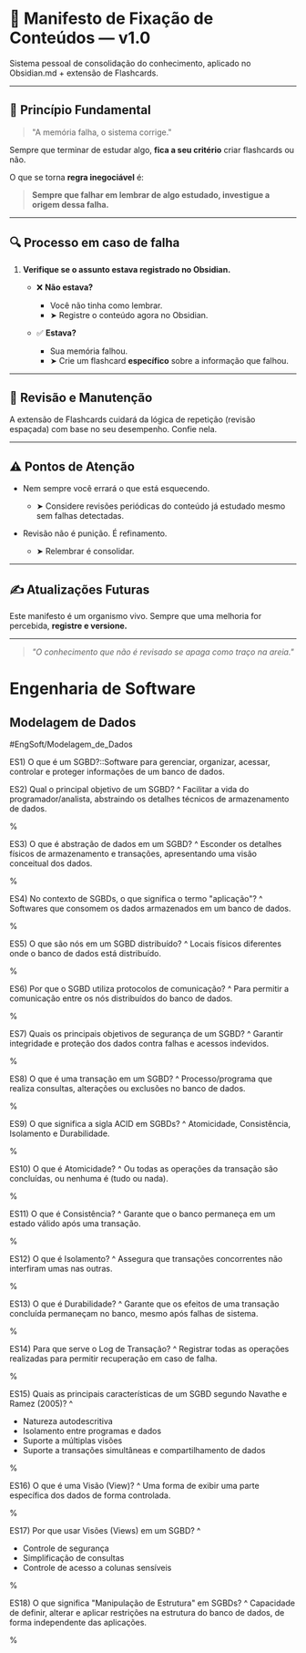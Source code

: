 # 📜 Manifesto de Fixação de Conteúdos — v1.0

Sistema pessoal de consolidação do conhecimento, aplicado no Obsidian.md + extensão de Flashcards.

---

## 🧠 Princípio Fundamental

> "A memória falha, o sistema corrige."

Sempre que terminar de estudar algo, **fica a seu critério** criar flashcards ou não.

O que se torna **regra inegociável** é:

> **Sempre que falhar em lembrar de algo estudado, investigue a origem dessa falha.**

---

## 🔍 Processo em caso de falha

1. **Verifique se o assunto estava registrado no Obsidian.**

   - ❌ **Não estava?**
     - Você não tinha como lembrar.
     - ➤ Registre o conteúdo agora no Obsidian.

   - ✅ **Estava?**
     - Sua memória falhou.
     - ➤ Crie um flashcard **específico** sobre a informação que falhou.

---

## 🔄 Revisão e Manutenção

A extensão de Flashcards cuidará da lógica de repetição (revisão espaçada) com base no seu desempenho. Confie nela.

---

## ⚠️ Pontos de Atenção

- Nem sempre você errará o que está esquecendo.
  - ➤ Considere revisões periódicas do conteúdo já estudado mesmo sem falhas detectadas.

- Revisão não é punição. É refinamento.
  - ➤ Relembrar é consolidar.

---

## ✍️ Atualizações Futuras

Este manifesto é um organismo vivo.
Sempre que uma melhoria for percebida, **registre e versione.**

---

> _"O conhecimento que não é revisado se apaga como traço na areia."_

# Engenharia de Software
## Modelagem de Dados
#EngSoft/Modelagem_de_Dados

ES1) O que é um SGBD?::Software para gerenciar, organizar, acessar, controlar e proteger informações de um banco de dados.



ES2) Qual o principal objetivo de um SGBD?
^
Facilitar a vida do programador/analista, abstraindo os detalhes técnicos de armazenamento de dados.
<!--SR:!2025-07-15,8,250-->
%

ES3) O que é abstração de dados em um SGBD?
^
Esconder os detalhes físicos de armazenamento e transações, apresentando uma visão conceitual dos dados.
<!--SR:!2025-07-09,2,230-->
%

ES4) No contexto de SGBDs, o que significa o termo "aplicação"?
^
Softwares que consomem os dados armazenados em um banco de dados.
<!--SR:!2025-07-18,11,270-->
%

ES5) O que são nós em um SGBD distribuído?
^
Locais físicos diferentes onde o banco de dados está distribuído.
<!--SR:!2025-07-09,2,230-->
%

ES6) Por que o SGBD utiliza protocolos de comunicação?
^
Para permitir a comunicação entre os nós distribuídos do banco de dados.
<!--SR:!2025-07-08,1,210-->
%

ES7) Quais os principais objetivos de segurança de um SGBD?
^
Garantir integridade e proteção dos dados contra falhas e acessos indevidos.
<!--SR:!2025-07-08,1,210-->
%

ES8) O que é uma transação em um SGBD?
^
Processo/programa que realiza consultas, alterações ou exclusões no banco de dados.
<!--SR:!2025-07-08,1,210-->
%

ES9) O que significa a sigla ACID em SGBDs?
^
Atomicidade, Consistência, Isolamento e Durabilidade.
<!--SR:!2025-07-08,1,210-->
%

ES10) O que é Atomicidade?
^
Ou todas as operações da transação são concluídas, ou nenhuma é (tudo ou nada).
<!--SR:!2025-07-09,2,250-->
%

ES11) O que é Consistência?
^
Garante que o banco permaneça em um estado válido após uma transação.
<!--SR:!2025-07-08,1,210-->
%

ES12) O que é Isolamento?
^
Assegura que transações concorrentes não interfiram umas nas outras.
<!--SR:!2025-07-22,15,290-->
%

ES13) O que é Durabilidade?
^
Garante que os efeitos de uma transação concluída permaneçam no banco, mesmo após falhas de sistema.
<!--SR:!2025-07-10,3,250-->
%

ES14) Para que serve o Log de Transação?
^
Registrar todas as operações realizadas para permitir recuperação em caso de falha.
<!--SR:!2025-07-09,2,250-->
%

ES15) Quais as principais características de um SGBD segundo Navathe e Ramez (2005)?
^
- Natureza autodescritiva
- Isolamento entre programas e dados
- Suporte a múltiplas visões
- Suporte a transações simultâneas e compartilhamento de dados
<!--SR:!2025-07-08,1,210-->
%

ES16) O que é uma Visão (View)?
^
Uma forma de exibir uma parte específica dos dados de forma controlada.
<!--SR:!2025-07-08,1,210-->
%

ES17) Por que usar Visões (Views) em um SGBD?
^
- Controle de segurança
- Simplificação de consultas
- Controle de acesso a colunas sensíveis
<!--SR:!2025-07-09,2,230-->
%

ES18) O que significa "Manipulação de Estrutura" em SGBDs?
^
Capacidade de definir, alterar e aplicar restrições na estrutura do banco de dados, de forma independente das aplicações.
<!--SR:!2025-07-08,1,210-->
%
